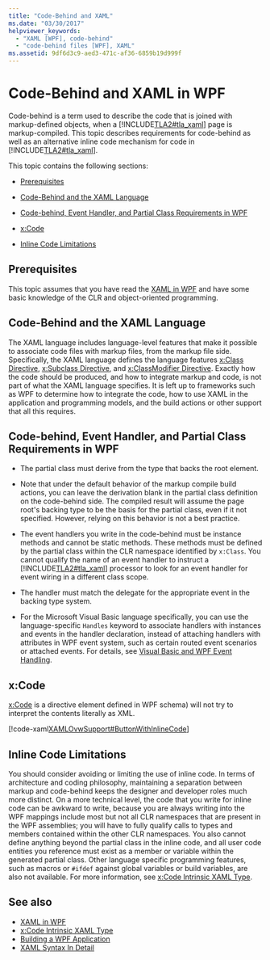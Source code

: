 ```yaml
---
title: "Code-Behind and XAML"
ms.date: "03/30/2017"
helpviewer_keywords: 
  - "XAML [WPF], code-behind"
  - "code-behind files [WPF], XAML"
ms.assetid: 9df6d3c9-aed3-471c-af36-6859b19d999f
---
```

# Code-Behind and XAML in WPF
<a name="introduction"></a> Code-behind is a term used to describe the code that is joined with markup-defined objects, when a [!INCLUDE[TLA2#tla_xaml](../../../includes/tla2sharptla-xaml-md.md)] page is markup-compiled. This topic describes requirements for code-behind as well as an alternative inline code mechanism for code in [!INCLUDE[TLA2#tla_xaml](../../../includes/tla2sharptla-xaml-md.md)].  
  
 This topic contains the following sections:  
  
- [Prerequisites](#Prerequisites)  
  
- [Code-Behind and the XAML Language](#codebehind_and_the_xaml_language)  
  
- [Code-behind, Event Handler, and Partial Class Requirements in WPF](#Code_behind__Event_Handler__and_Partial_Class)  
  
- [x:Code](#x_Code)  
  
- [Inline Code Limitations](#Inline_Code_Limitations)  
  
<a name="Prerequisites"></a>
## Prerequisites  
 This topic assumes that you have read the [XAML in WPF](xaml-in-wpf.md) and have some basic knowledge of the CLR and object-oriented programming.  
  
<a name="codebehind_and_the_xaml_language"></a>
## Code-Behind and the XAML Language  
 The XAML language includes language-level features that make it possible to associate code files with markup files, from the markup file side. Specifically, the XAML language defines the language features [x:Class Directive](/dotnet/desktop/xaml-services/xclass-directive), [x:Subclass Directive](/dotnet/desktop/xaml-services/xsubclass-directive), and [x:ClassModifier Directive](/dotnet/desktop/xaml-services/xclassmodifier-directive). Exactly how the code should be produced, and how to integrate markup and code, is not part of what the XAML language specifies. It is left up to frameworks such as WPF to determine how to integrate the code, how to use XAML in the application and programming models, and the build actions or other support that all this requires.  
  
<a name="Code_behind__Event_Handler__and_Partial_Class"></a>
## Code-behind, Event Handler, and Partial Class Requirements in WPF  
  
- The partial class must derive from the type that backs the root element.  
  
- Note that under the default behavior of the markup compile build actions, you can leave the derivation blank in the partial class definition on the code-behind side. The compiled result will assume the page root's backing type to be the basis for the partial class, even if it not specified. However, relying on this behavior is not a best practice.  
  
- The event handlers you write in the code-behind must be instance methods and cannot be static methods. These methods must be defined by the partial class within the CLR namespace identified by `x:Class`. You cannot qualify the name of an event handler to instruct a [!INCLUDE[TLA2#tla_xaml](../../../includes/tla2sharptla-xaml-md.md)] processor to look for an event handler for event wiring in a different class scope.  
  
- The handler must match the delegate for the appropriate event in the backing type system.  
  
- For the Microsoft Visual Basic language specifically, you can use the language-specific `Handles` keyword to associate handlers with instances and events in the handler declaration, instead of attaching handlers with attributes in WPF event system, such as certain routed event scenarios or attached events. For details, see [Visual Basic and WPF Event Handling](visual-basic-and-wpf-event-handling.md).  
  
<a name="x_Code"></a>
## x:Code  
 [x:Code](/dotnet/desktop/xaml-services/xcode-intrinsic-xaml-type) is a directive element defined in WPF schema) will not try to interpret the contents literally as XML.  
  
 [!code-xaml[XAMLOvwSupport#ButtonWithInlineCode](~/samples/snippets/csharp/VS_Snippets_Wpf/XAMLOvwSupport/CSharp/page4.xaml#buttonwithinlinecode)]  
  
<a name="Inline_Code_Limitations"></a>
## Inline Code Limitations  
 You should consider avoiding or limiting the use of inline code. In terms of architecture and coding philosophy, maintaining a separation between markup and code-behind keeps the designer and developer roles much more distinct. On a more technical level, the code that you write for inline code can be awkward to write, because you are always writing into the WPF mappings include most but not all CLR namespaces that are present in the WPF assemblies; you will have to fully qualify calls to types and members contained within the other CLR namespaces. You also cannot define anything beyond the partial class in the inline code, and all user code entities you reference must exist as a member or variable within the generated partial class. Other language specific programming features, such as macros or `#ifdef` against global variables or build variables, are also not available. For more information, see [x:Code Intrinsic XAML Type](/dotnet/desktop/xaml-services/xcode-intrinsic-xaml-type).  
  
## See also

- [XAML in WPF](xaml-in-wpf.md)
- [x:Code Intrinsic XAML Type](/dotnet/desktop/xaml-services/xcode-intrinsic-xaml-type)
- [Building a WPF Application](../app-development/building-a-wpf-application-wpf.md)
- [XAML Syntax In Detail](xaml-syntax-in-detail.md)

